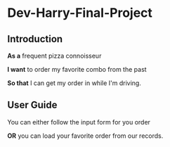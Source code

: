 # Dev-Harry-Final-Project

## Introduction
**As a** frequent pizza connoisseur

**I want** to order my favorite combo from the past

**So that** I can get my order in while I'm driving.

## User Guide

You can either follow the input form for you order 

**OR** you can load your favorite order from our records.

